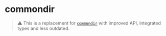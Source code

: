 # commondir

> ⚠️ This is a replacement for [`commondir`](https://www.npmjs.com/package/commondir) with improved API, integrated types and less outdated.
